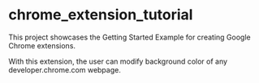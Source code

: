 # chrome_extension_tutorial

This project showcases the Getting Started Example for creating Google Chrome extensions.

With this extension, the user can modify background color of any developer.chrome.com webpage.